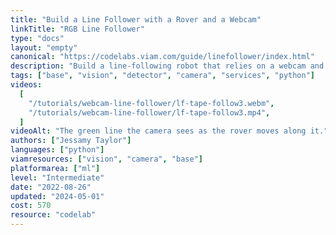```yaml
---
title: "Build a Line Follower with a Rover and a Webcam"
linkTitle: "RGB Line Follower"
type: "docs"
layout: "empty"
canonical: "https://codelabs.viam.com/guide/linefollower/index.html"
description: "Build a line-following robot that relies on a webcam and color detection."
tags: ["base", "vision", "detector", "camera", "services", "python"]
videos:
  [
    "/tutorials/webcam-line-follower/lf-tape-follow3.webm",
    "/tutorials/webcam-line-follower/lf-tape-follow3.mp4",
  ]
videoAlt: "The green line the camera sees as the rover moves along it."
authors: ["Jessamy Taylor"]
languages: ["python"]
viamresources: ["vision", "camera", "base"]
platformarea: ["ml"]
level: "Intermediate"
date: "2022-08-26"
updated: "2024-05-01"
cost: 570
resource: "codelab"
---
```

